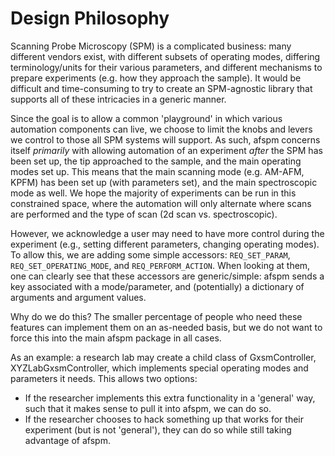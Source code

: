 # Design Philosophy

Scanning Probe Microscopy (SPM) is a complicated business: many different vendors exist, with different subsets of operating modes, differing terminology/units for their various parameters, and different mechanisms to prepare experiments (e.g. how they approach the sample). It would be difficult and time-consuming to try to create an SPM-agnostic library that supports all of these intricacies in a generic manner.

Since the goal is to allow a common 'playground' in which various automation components can live, we choose to limit the knobs and levers we control to those all SPM systems will support. As such, afspm concerns itself *primarily* with allowing automation of an experiment *after* the SPM has been set up, the tip approached to the sample, and the main operating modes set up. This means that the main scanning mode (e.g. AM-AFM, KPFM) has been set up (with parameters set), and the main spectroscopic mode as well. We hope the majority of experiments can be run in this constrained space, where the automation will only alternate where scans are performed and the type of scan (2d scan vs. spectroscopic).

However, we acknowledge a user may need to have more control during the experiment (e.g., setting different parameters, changing operating modes). To allow this, we are adding some simple accessors: ```REQ_SET_PARAM```, ```REQ_SET_OPERATING_MODE```, and ```REQ_PERFORM_ACTION```. When looking at them, one can clearly see that these accessors are generic/simple: afspm sends a key associated with a mode/parameter, and (potentially) a dictionary of arguments and argument values.

Why do we do this? The smaller percentage of people who need these features can implement them on an as-needed basis, but we do not want to force this into the main afspm package in all cases.

As an example: a research lab may create a child class of GxsmController, XYZLabGxsmController, which implements special operating modes and parameters it needs. This allows two options:
- If the researcher implements this extra functionality in a 'general' way, such that it makes sense to pull it into afspm, we can do so.
- If the researcher chooses to hack something up that works for their experiment (but is not 'general'), they can do so while still taking advantage of afspm.
